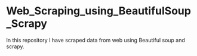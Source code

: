 # Web_Scraping_using_BeautifulSoup_Scrapy
In this repository I have scraped data from web using Beautiful soup and scrapy.

